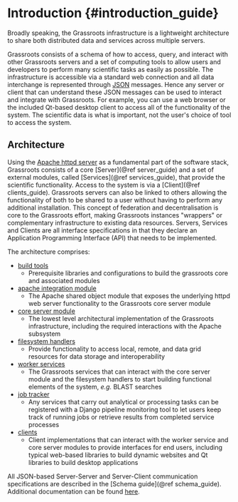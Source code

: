 ﻿# Introduction {#introduction_guide}

Broadly speaking, the Grassroots infrastructure is a lightweight architecture to share both distributed data and services across multiple servers. 

Grassroots consists of a schema of how to access, query, and interact with other Grassroots servers and a set of computing tools to allow users and developers to perform many scientific tasks as easily as possible. 
The infrastructure is accessible via a standard web connection and all data interchange is represented through [JSON](http://json.org/) messages. Hence any server or client that can understand these JSON messages can be used to interact and integrate with Grassroots. For example, you can use a web browser or the included Qt-based desktop client to access all of the functionality of the system. The scientific data is what is important, not the user's choice of tool to access the system.

## Architecture

Using the [Apache httpd server](http://httpd.apache.org) as a fundamental part of the software stack, Grassroots consists of a core [Server](@ref server_guide) and a set of external modules, called [Services](@ref services_guide), that provide the scientific functionality. Access to the system is via a [Client](@ref clients_guide). Grassroots servers can also be linked to others allowing the functionality of both to be shared to a user without having to perform any additional installation. This concept of federation and decentralisation is core to the Grassroots effort, making Grassroots instances "wrappers" or complementary infrastructure to existing data resources. Servers, Services and Clients are all interface specifications in that they declare an Application Programming Interface (API) that needs to be implemented. 

The architecture comprises:
* [build tools](https://github.com/TGAC/grassroots-build-tools)
  * Prerequisite libraries and configurations to build the grassroots core and associated modules
* [apache integration module](https://github.com/TGAC/grassroots-server-apache-httpd)
  * The Apache shared object module that exposes the underlying httpd web server functionality to the Grassroots core server module
* [core server module](https://github.com/TGAC/grassroots-core)
  * The lowest level architectural implementation of the Grassroots infrastructure, including the required interactions with the Apache subsystem
* [filesystem handlers](https://github.com/TGAC/?q=grassroots-handler)
  * Provide functionality to access local, remote, and data grid resources for data storage and interoperability
* [worker services](https://github.com/TGAC/?q=%22grassroots-service%22)
  * The Grassroots services that can interact with the core server module and the filesystem handlers to start building functional elements of the system, *e.g.* BLAST searches
* [job tracker](https://github.com/TGAC/grassroots-job-tracker)
  * Any services that carry out analytical or processing tasks can be registered with a Django pipeline monitoring tool to let users keep track of running jobs or retrieve results from completed service processes
* [clients](https://github.com/TGAC/?q=%22grassroots-client%22)
  * Client implementations that can interact with the worker service and core server modules to provide interfaces for end users, including typical web-based libraries to build dynamic websites and Qt libraries to build desktop applications

All JSON-based Server-Server and Server-Client communication specifications are described in the [Schema guide](@ref schema_guide). Additional documentation can be found [here](https://github.com/TGAC/grassroots-docs).

